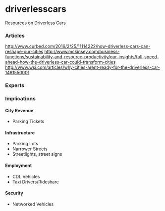 # driverlesscars
Resources on Driverless Cars

### Articles
http://www.curbed.com/2016/2/25/11114222/how-driverless-cars-can-reshape-our-cities
http://www.mckinsey.com/business-functions/sustainability-and-resource-productivity/our-insights/full-speed-ahead-how-the-driverless-car-could-transform-cities
http://www.wsj.com/articles/why-cities-arent-ready-for-the-driverless-car-1461550001

### Experts

### Implications

#### City Revenue
- Parking Tickets

#### Infrastructure
- Parking Lots
- Narrower Streets
- Streetlights, street signs

#### Employment
- CDL Vehicles
- Taxi Drivers/Rideshare

#### Security
- Networked Vehicles
